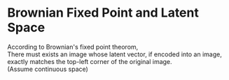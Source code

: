 # Brownian Fixed Point and Latent Space
According to Brownian's fixed point theorom,  
There must exists an image whose latent vector, if encoded into an image, exactly matches the top-left corner of the original image.  
(Assume continuous space)
